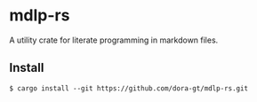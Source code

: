 # mdlp-rs
A utility crate for literate programming in markdown files.

## Install

```
$ cargo install --git https://github.com/dora-gt/mdlp-rs.git
```